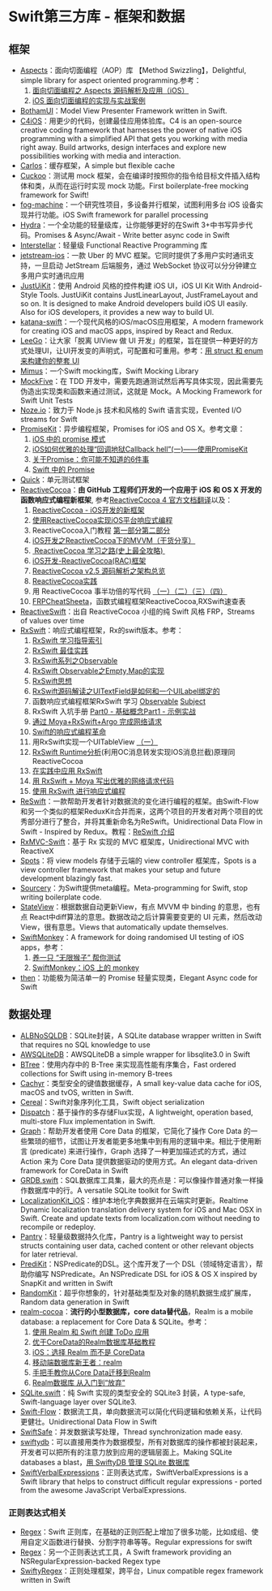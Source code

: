 # Swift第三方库 - 框架和数据
## 框架
- [Aspects][1]：面向切面编程（AOP）库 【Method Swizzling】，Delightful, simple library for aspect oriented programming.参考：
	1. [面向切面编程之 Aspects 源码解析及应用（iOS）][2]
	2. [iOS 面向切面编程的实现与实战案例][3]
- [BothamUI][4]：Model View Presenter Framework written in Swift.
- [C4iOS][5]：用更少的代码，创建最佳应用体验库。C4 is an open-source creative coding framework that harnesses the power of native iOS programming with a simplified API that gets you working with media right away. Build artworks, design interfaces and explore new possibilities working with media and interaction.
- [Carlos][6]：缓存框架，A simple but flexible cache
- [Cuckoo][7]：测试用 mock 框架，会在编译时按照你的指令给目标文件插入结构体和类，从而在运行时实现 mock 功能。First boilerplate-free mocking framework for Swift!
- [fog-machine][8]：一个研究性项目，多设备并行框架，试图利用多台 iOS 设备实现并行功能。iOS Swift framework for parallel processing
- [Hydra][9]：一个全功能的轻量级库，让你能够更好的在Swift 3+中书写异步代码。Promises & Async/Await - Write better async code in Swift
- [Interstellar][10]：轻量级 Functional Reactive Programming 库
- [jetstream-ios][11]：一款 Uber 的 MVC 框架。它同时提供了多用户实时通讯支持，一旦启动 JetStream 后端服务，通过 WebSocket 协议可以分分钟建立多用户实时通讯应用
- [JustUiKit][12]：使用 Android 风格的控件构建 iOS UI，iOS UI Kit With Android-Style Tools. JustUiKit contains JustLinearLayout, JustFrameLayout and so on. It is designed to make Android developers build iOS UI easily. Also for iOS developers, it provides a new way to build UI.
- [katana-swift][13]：一个现代风格的iOS/macOS应用框架，A modern framework for creating iOS and macOS apps, inspired by React and Redux.
- [LeeGo][14]：让大家「脱离 UIView 做 UI 开发」的框架，旨在提供一种更好的方式处理UI，让UI开发变的声明式，可配置和可重用。参考：[用 struct 和 enum 来构建你的整套 UI][15]
- [Mimus][16]：一个Swift mocking库，Swift Mocking Library
- [MockFive][17]：在 TDD 开发中，需要先跑通测试然后再写具体实现，因此需要先伪造出实现类和函数来通过测试，这就是 Mock。A Mocking Framework for Swift Unit Tests
- [Noze.io][18]：致力于 Node.js 技术和风格的 Swift 语言实现，Evented I/O streams for Swift
- [PromiseKit][19]：异步编程框架，Promises for iOS and OS X。参考文章：
	1. [iOS 中的 promise 模式][20]
	2. [iOS如何优雅的处理“回调地狱Callback hell”(一)——使用PromiseKit][21]
	3. [关于Promise：你可能不知道的6件事][22]
	4. [Swift 中的 Promise][23]
- [Quick][24]：单元测试框架
- [ReactiveCocoa][25]：**由 GitHub 工程师们开发的一个应用于 iOS 和 OS X 开发的函数响应式编程新框架**, 参考[ReactiveCocoa 4 官方文档翻译][26]以及：
	1. [ReactiveCocoa - iOS开发的新框架][27]
	2. [使用ReactiveCocoa实现iOS平台响应式编程][28]
	2. ReactiveCocoa入门教程 [第一部分][29][第二部分][30]
	3. [iOS开发之ReactiveCocoa下的MVVM（干货分享）][31]
	4. [ ReactiveCocoa 学习之路(史上最全攻略) ][32]
	5. [iOS开发-ReactiveCocoa(RAC)框架][33]
	6. [ReactiveCocoa v2.5 源码解析之架构总览][34]
	7. [ReactiveCocoa实践][35]
	8. 用 ReactiveCocoa 事半功倍的写代码 [（一）][36][（二）][37][（三）][38][（四）][39]
	9. [FRPCheatSheeta][40]，函数式编程框架ReactiveCocoa,RXSwift速查表
- [ReactiveSwift][41]：出自 ReactiveCocoa 小组的纯 Swift 风格 FRP，Streams of values over time
- [RxSwift][42]：响应式编程框架，Rx的swift版本。参考：
	1. [RxSwift 学习指导索引][43]
	2. [RxSwift 最佳实践][44]
	1. [RxSwift系列之Observable][45]
	2. [RxSwift Observable之Empty,Map的实现][46]
	3. [RxSwift思想][47]
	4. [RxSwift源码解读之UITextField是如何和一个UILabel绑定的][48]
	5. 函数响应式编程框架RxSwift 学习 [Observable][49] [Subject][50]
	6. RxSwift 入坑手册 [Part0 - 基础概念][51][Part1 - 示例实战][52]
	7. [通过 Moya+RxSwift+Argo 完成网络请求][53]
	8. [Swift的响应式编程革命][54]
	9. 用RxSwift实现一个UITableView [（一）][55]
	10. [RxSwift Runtime分析][56](利用OC消息转发实现IOS消息拦截)原理同ReactiveCocoa
	11. [在实践中应用 RxSwift][57]
	12. [用 RxSwift + Moya 写出优雅的网络请求代码][58]
	13. [使用 RxSwift 进行响应式编程][59]
- [ReSwift][60]：一款帮助开发者针对数据流的变化进行编程的框架。由Swift-Flow和另一个类似的框架ReduxKit合并而来，这两个项目的开发者对两个项目的优秀部分进行了整合，并将其重新命名为ReSwift。Unidirectional Data Flow in Swift - Inspired by Redux。教程：[ReSwift 介绍][61]
- [RxMVC-Swift][62]：基于 Rx 实现的 MVC 框架库，Unidirectional MVC with ReactiveX
- [Spots][63]：将 view models 存储于云端的 view controller 框架库，Spots is a view controller framework that makes your setup and future development blazingly fast.
- [Sourcery][64]：为Swift提供meta编程。Meta-programming for Swift, stop writing boilerplate code. 
- [StateView][65]：根据数据自动更新View，有点 MVVM 中 binding 的意思，也有点 React中diff算法的意思。数据改动之后计算需要变更的 UI 元素，然后改动 View，很有意思。Views that automatically update themselves.
- [SwiftMonkey][66]：A framework for doing randomised UI testing of iOS apps，参考：
	1. [养一只 “无限猴子” 帮你测试][67]
	2. [SwiftMonkey：iOS 上的 monkey][68]
- [then][69]：功能极为简洁单一的 Promise 轻量实现类，Elegant Async code for Swift

## 数据处理
- [ALBNoSQLDB][70]：SQLite封装，A SQLite database wrapper written in Swift that requires no SQL knowledge to use
- [AWSQLiteDB][71]：AWSQLiteDB a simple wrapper for libsqlite3.0 in Swift
- [BTree][72]：使用内存中的 B-Tree 来实现高性能有序集合，Fast ordered collections for Swift using in-memory B-trees
- [Cachyr][73]：类型安全的键值数据缓存，A small key-value data cache for iOS, macOS and tvOS, written in Swift.
- [Cereal][74]：Swift对象序列化工具，Swift object serialization
- [Dispatch][75]：基于操作的多存储Flux实现，A lightweight, operation based, multi-store Flux implementation in Swift.
- [Graph][76]：帮助开发者使用 Core Data 的框架，它简化了操作 Core Data 的一些繁琐的细节，试图让开发者能更多地集中到有用的逻辑中来。相比于使用断言 (predicate) 来进行操作，Graph 选择了一种更加描述式的方式，通过 Action 来为 Core Data 提供数据驱动的使用方式。An elegant data-driven framework for CoreData in Swift
- [GRDB.swift][77]：SQL数据库工具集，最大的亮点是：可以像操作普通对象一样操作数据库中的行。A versatile SQLite toolkit for Swift
- [LocalizationKit\_iOS][78]：维护本地化字典数据并在云端实时更新。Realtime Dynamic localization translation delivery system for iOS and Mac OSX in Swift. Create and update texts from localization.com without needing to recompile or redeploy. 
- [Pantry][79]：轻量级数据持久化库，Pantry is a lightweight way to persist structs containing user data, cached content or other relevant objects for later retrieval.
- [PrediKit][80]：NSPredicate的DSL。这个库开发了一个 DSL（领域特定语言），帮助你编写 NSPredicate。An NSPredicate DSL for iOS & OS X inspired by SnapKit and written in Swift
- [RandomKit][81]：超乎你想象的，针对基础类型及对象的随机数据生成扩展库，Random data generation in Swift
- [realm-cocoa][82]：**流行的小型数据库，core data替代品**，Realm is a mobile database: a replacement for Core Data & SQLite。参考：
	1. [使用 Realm 和 Swift 创建 ToDo 应用][83]
	2. [优于CoreData的Realm数据库基础教程][84]
	3. [iOS：选择 Realm 而不是 CoreData][85]
	4. [移动端数据库新王者：realm][86]
	5. [手把手教你从Core Data迁移到Realm][87]
	6. [Realm数据库 从入门到“放弃”][88]
- [SQLite.swift][89]：纯 Swift 实现的类型安全的 SQLite3 封装，A type-safe, Swift-language layer over SQLite3.
- [Swift-Flow][90]：数据流工具，单向数据流可以简化代码逻辑和依赖关系，让代码更健壮。Unidirectional Data Flow in Swift
- [SwiftSafe][91]：并发数据读写处理，Thread synchronization made easy.
- [swiftydb][92]：可以直接用类作为数据模型，所有对数据库的操作都被封装起来，开发者可以把所有的注意力放到应用的逻辑层面上。Making SQLite databases a blast，[用 SwiftyDB 管理 SQLite 数据库][93]
- [SwiftVerbalExpressions][94]：正则表达式库，SwiftVerbalExpressions is a Swift library that helps to construct difficult regular expressions - ported from the awesome JavaScript VerbalExpressions.

### 正则表达式相关
- [Regex][95]：Swift 正则库，在基础的正则匹配上增加了很多功能，比如成组、使用自定义函数进行替换、分割字符串等等。Regular expressions for swift
- [Regex][96]：另一个正则表达式工具，A Swift framework providing an NSRegularExpression-backed Regex type
- [SwiftyRegex][97]：正则处理框架，跨平台，Linux compatible regex framework written in Swift

[1]:	https://github.com/steipete/Aspects "Aspects"
[2]:	http://wereadteam.github.io/2016/06/30/Aspects/ "面向切面编程之 Aspects 源码解析及应用（iOS）"
[3]:	http://www.jianshu.com/p/978ac4f49828 "iOS 面向切面编程的实现与实战案例"
[4]:	https://github.com/Karumi/BothamUI "BothamUI"
[5]:	https://github.com/C4Framework/C4iOS "C4iOS"
[6]:	https://github.com/WeltN24/Carlos "Carlos"
[7]:	https://github.com/SwiftKit/Cuckoo "Cuckoo"
[8]:	https://github.com/ngageoint/fog-machine "fog-machine"
[9]:	https://github.com/malcommac/Hydra "Hydra"
[10]:	https://github.com/JensRavens/Interstellar "Interstellar"
[11]:	https://github.com/uber/jetstream-ios "jetstream-ios"
[12]:	https://github.com/lfkdsk/JustUiKit "JustUiKit"
[13]:	https://github.com/BendingSpoons/katana-swift "katana-swift"
[14]:	https://github.com/wangshengjia/LeeGo "LeeGo"
[15]:	http://allblue.me/swift/2016/05/26/LeeGo-chinese-version/
[16]:	https://github.com/AirHelp/Mimus "Mimus"
[17]:	https://github.com/DeliciousRaspberryPi/MockFive "MockFive"
[18]:	https://github.com/NozeIO/Noze.io "Noze.io"
[19]:	https://github.com/mxcl/PromiseKit "PromiseKit"
[20]:	http://nathanli.cn/2015/11/15/ios-%E4%B8%AD%E7%9A%84-promise-%E6%A8%A1%E5%BC%8F/ "iOS 中的 promise 模式"
[21]:	http://www.jianshu.com/p/f060cfd52f17 "iOS如何优雅的处理“回调地狱Callback hell”(一)——使用PromiseKit"
[22]:	https://github.com/dwqs/blog/issues/1
[23]:	http://swift.gg/2017/03/27/promises-in-swift/ "Swift 中的 Promise"
[24]:	https://github.com/Quick/Quick "Quick"
[25]:	https://github.com/ReactiveCocoa/ReactiveCocoa "ReactiveCocoa"
[26]:	http://www.jianshu.com/p/226f33fcce51 "ReactiveCocoa 4 官方文档翻译"
[27]:	http://www.devtang.com/blog/2014/02/11/reactivecocoa-introduction
[28]:	http://www.itiger.me/?p=38
[29]:	http://www.cnblogs.com/tmacforever/p/4878180.html "ReactiveCocoa入门教程——第一部分(转)"
[30]:	http://www.cnblogs.com/tmacforever/p/4882462.html "ReactiveCocoa入门教程——第二部分(转)"
[31]:	http://www.cnblogs.com/ludashi/p/4925042.html "iOS开发之ReactiveCocoa下的MVVM（干货分享）"
[32]:	http://runningyoung.github.io/ios/ReactiveCocoa/ "ReactiveCocoa 学习之路(史上最全攻略)"
[33]:	http://yimouleng.com/2015/12/20/ios-ReactiveCocoa/ "iOS开发-ReactiveCocoa(RAC)框架"
[34]:	http://blog.leichunfeng.com/blog/2015/12/25/reactivecocoa-v2-dot-5-yuan-ma-jie-xi-zhi-jia-gou-zong-lan/ "ReactiveCocoa v2.5 源码解析之架构总览"
[35]:	http://beice1990.duapp.com/reactivecocoashi-jian/ "ReactiveCocoa实践"
[36]:	http://fengjian0106.github.io/2016/04/17/The-Power-Of-Composition-In-FRP-Part-1/ "用 ReactiveCocoa 事半功倍的写代码（一）"
[37]:	http://fengjian0106.github.io/2016/04/26/The-Power-Of-Composition-In-FRP-Part-2/ "用 ReactiveCocoa 事半功倍的写代码（二）"
[38]:	http://fengjian0106.github.io/2016/04/28/The-Power-Of-Composition-In-FRP-Part-3/ "用 ReactiveCocoa 事半功倍的写代码（三）"
[39]:	http://fengjian0106.github.io/2016/05/03/The-Power-Of-Composition-In-FRP-Part-4/ "用 ReactiveCocoa 事半功倍的写代码（四）"
[40]:	https://github.com/aiqiuqiu/FRPCheatSheeta "FRPCheatSheeta"
[41]:	https://github.com/ReactiveCocoa/ReactiveSwift "ReactiveSwift"
[42]:	https://github.com/ReactiveX/RxSwift "RxSwift"
[43]:	http://t.swift.gg/d/2-rxswift
[44]:	https://github.com/ipader/SwiftGuide/wiki/RxSwift%20%E6%9C%80%E4%BD%B3%E5%AE%9E%E8%B7%B5 "RxSwift 最佳实践"
[45]:	http://fengdeng.github.io/blog/2016/01/12/rxswiftxi-lie-zhi-observable/ "RxSwift系列之Observable"
[46]:	http://fengdeng.github.io/blog/2016/01/13/rxswift-observablezhi-just/ "RxSwift Observable之Empty,Map的实现"
[47]:	http://fengdeng.github.io/blog/2016/01/19/rxswiftsi-xiang/ "RxSwift思想"
[48]:	http://fengdeng.github.io/blog/2016/01/22/rxswift-dao-di-[?]-ge-uitextfieldshi-ru-he-he-[?]-ge-uilabelbang-ding-de/ "RxSwift源码解读之UITextField是如何和一个UILabel绑定的"
[49]:	http://www.jianshu.com/p/2351ba7f22e4 "函数响应式编程框架RxSwift 学习——Observable"
[50]:	http://www.jianshu.com/p/209cae2a54a1 "函数响应式编程框架RxSwift 学习——Subject"
[51]:	http://blog.callmewhy.com/2015/09/21/rxswift-getting-started-0/ "RxSwift 入坑手册 Part0 - 基础概念"
[52]:	http://blog.callmewhy.com/2015/09/23/rxswift-getting-started-1/ "RxSwift 入坑手册 Part1 - 示例实战"
[53]:	http://blog.callmewhy.com/2015/11/01/moya-rxswift-argo-lets-go/ "通过 Moya+RxSwift+Argo 完成网络请求"
[54]:	http://mp.weixin.qq.com/s?__biz=MzA3ODg4MDk0Ng==&mid=2651112245&idx=1&sn=6536b90c09651380ec2009eb46ed9281#rd
[55]:	http://www.jianshu.com/p/d57ff2b3e0d4 "【RxSwift系列】用RxSwift实现一个UITableView（一）"
[56]:	http://www.jianshu.com/p/77acd1bba906
[57]:	http://swift.gg/2016/07/08/using-rxswift-in-practice/ "在实践中应用 RxSwift"
[58]:	http://liuduo.me/2016/07/24/rxswiftmoyanetwork/ "用 RxSwift + Moya 写出优雅的网络请求代码"
[59]:	https://realm.io/cn/news/altconf-scott-gardner-reactive-programming-with-rxswift/
[60]:	https://github.com/ReSwift/ReSwift "ReSwift"
[61]:	http://limboy.me/tech/2016/12/04/reswift-analyze.html
[62]:	https://github.com/Hardtack/RxMVC-Swift "RxMVC-Swift"
[63]:	https://github.com/hyperoslo/Spots "Spots"
[64]:	https://github.com/krzysztofzablocki/Sourcery "Sourcery"
[65]:	https://github.com/sahandnayebaziz/StateView "StateView"
[66]:	https://github.com/zalando/SwiftMonkey "SwiftMonkey"
[67]:	https://kemchenj.github.io/2017/03/16/2017-03-16/ "养一只 “无限猴子” 帮你测试"
[68]:	https://testerhome.com/topics/7544 "SwiftMonkey：iOS 上的 monkey"
[69]:	https://github.com/s4cha/then "then"
[70]:	https://github.com/AaronBratcher/ALBNoSQLDB
[71]:	https://github.com/adow/AWSQLiteDB "AWSQLiteDB"
[72]:	https://github.com/lorentey/BTree "BTree"
[73]:	https://github.com/YR/Cachyr "Cachyr"
[74]:	https://github.com/Weebly/Cereal "Cereal"
[75]:	https://github.com/alexdrone/Dispatch "Dispatch"
[76]:	https://github.com/CosmicMind/Graph "Graph"
[77]:	https://github.com/groue/GRDB.swift "GRDB.swift"
[78]:	https://github.com/willpowell8/LocalizationKit_iOS "LocalizationKit_iOS"
[79]:	https://github.com/nickoneill/Pantry "Pantry"
[80]:	https://github.com/KrakenDev/PrediKit "PrediKit"
[81]:	https://github.com/nvzqz/RandomKit "RandomKit"
[82]:	https://github.com/realm/realm-cocoa "realm-cocoa"
[83]:	http://swift.gg/2015/12/08/building-a-todo-app-using-realm-and-swift/ "使用 Realm 和 Swift 创建 ToDo 应用"
[84]:	http://www.cnblogs.com/jgCho/p/5286444.html "优于CoreData的Realm数据库基础教程"
[85]:	http://swift.gg/2015/12/08/ios-realm-instead-of-coredata/ "iOS：选择 Realm 而不是 CoreData"
[86]:	http://www.jianshu.com/p/2b4388cf2a2d "移动端数据库新王者：realm"
[87]:	http://www.jianshu.com/p/d79b2b1bfa72 "手把手教你从Core Data迁移到Realm"
[88]:	https://halfrost.com/realm_ios/
[89]:	https://github.com/stephencelis/SQLite.swift "SQLite.swift"
[90]:	https://github.com/Swift-Flow/Swift-Flow "Swift-Flow"
[91]:	https://github.com/nodes-ios/SwiftSafe "SwiftSafe"
[92]:	https://github.com/Oyvindkg/swiftydb "swiftydb"
[93]:	http://swift.gg/2016/05/17/swiftydb/ "用 SwiftyDB 管理 SQLite 数据库"
[94]:	https://github.com/VerbalExpressions/SwiftVerbalExpressions "SwiftVerbalExpressions"
[95]:	https://github.com/crossroadlabs/Regex "Regex"
[96]:	https://github.com/sharplet/Regex "Regex"
[97]:	https://github.com/maxadamski/SwiftyRegex "SwiftyRegex"